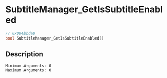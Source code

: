 # SubtitleManager_GetIsSubtitleEnabled
```c
// 0x004bbda0
bool SubtitleManager_GetIsSubtitleEnabled()
```
## Description
```
Minimum Arguments: 0
Maximum Arguments: 0
```

